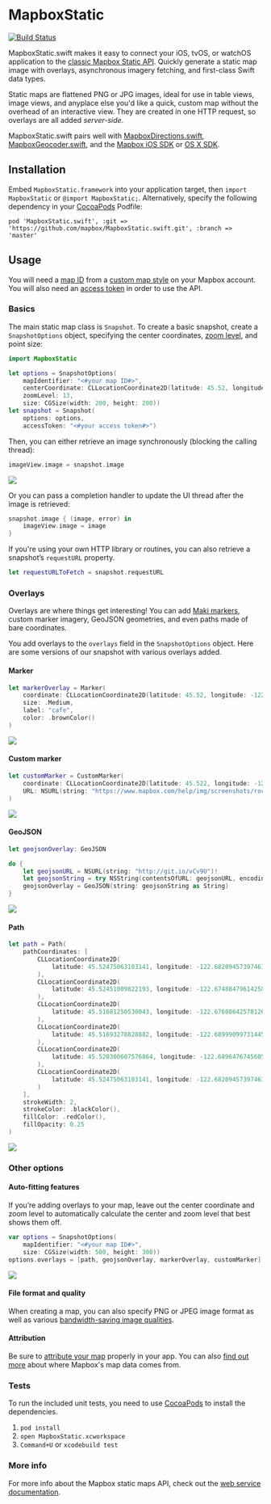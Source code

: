 # MapboxStatic

[![Build Status](https://www.bitrise.io/app/faa9d29af3e2ce7a.svg?token=_oJK999amHl5HlK3a82PZA&branch=master)](https://www.bitrise.io/app/faa9d29af3e2ce7a)

MapboxStatic.swift makes it easy to connect your iOS, tvOS, or watchOS application to the [classic Mapbox Static API](https://www.mapbox.com/api-documentation/#static-classic). Quickly generate a static map image with overlays, asynchronous imagery fetching, and first-class Swift data types.

Static maps are flattened PNG or JPG images, ideal for use in table views, image views, and anyplace else you'd like a quick, custom map without the overhead of an interactive view. They are created in one HTTP request, so overlays are all added *server-side*.

MapboxStatic.swift pairs well with [MapboxDirections.swift](https://github.com/mapbox/MapboxDirections.swift), [MapboxGeocoder.swift](https://github.com/mapbox/MapboxGeocoder.swift), and the [Mapbox iOS SDK](https://www.mapbox.com/ios-sdk/) or [OS X SDK](https://github.com/mapbox/mapbox-gl-native/tree/master/platform/osx).

## Installation 

Embed `MapboxStatic.framework` into your application target, then `import MapboxStatic` or `@import MapboxStatic;`. Alternatively, specify the following dependency in your [CocoaPods](http://cocoapods.org/) Podfile:

```podspec
pod 'MapboxStatic.swift', :git => 'https://github.com/mapbox/MapboxStatic.swift.git', :branch => 'master'
```

## Usage

You will need a [map ID](https://www.mapbox.com/foundations/glossary/#mapid) from a [custom map style](https://www.mapbox.com/foundations/customizing-the-map) on your Mapbox account. You will also need an [access token](https://www.mapbox.com/developers/api/#access-tokens) in order to use the API. 

### Basics

The main static map class is `Snapshot`. To create a basic snapshot, create a `SnapshotOptions` object, specifying the center coordinates, [zoom level](https://www.mapbox.com/guides/how-web-maps-work/#tiles-and-zoom-levels), and point size:

```swift
import MapboxStatic

let options = SnapshotOptions(
    mapIdentifier: "<#your map ID#>",
    centerCoordinate: CLLocationCoordinate2D(latitude: 45.52, longitude: -122.681944),
    zoomLevel: 13,
    size: CGSize(width: 200, height: 200))
let snapshot = Snapshot(
    options: options,
    accessToken: "<#your access token#>")
```

Then, you can either retrieve an image synchronously (blocking the calling thread):

```swift
imageView.image = snapshot.image
```

![](./screenshots/map.png)

Or you can pass a completion handler to update the UI thread after the image is retrieved:

```swift
snapshot.image { (image, error) in
    imageView.image = image
}
```

If you're using your own HTTP library or routines, you can also retrieve a snapshot’s `requestURL` property.

```swift
let requestURLToFetch = snapshot.requestURL
```

### Overlays

Overlays are where things get interesting! You can add [Maki markers](https://www.mapbox.com/maki/), custom marker imagery, GeoJSON geometries, and even paths made of bare coordinates. 

You add overlays to the `overlays` field in the `SnapshotOptions` object. Here are some versions of our snapshot with various overlays added. 

#### Marker

```swift
let markerOverlay = Marker(
    coordinate: CLLocationCoordinate2D(latitude: 45.52, longitude: -122.681944),
    size: .Medium,
    label: "cafe",
    color: .brownColor()
)
```

![](./screenshots/marker.png)

#### Custom marker

```swift
let customMarker = CustomMarker(
    coordinate: CLLocationCoordinate2D(latitude: 45.522, longitude: -122.69),
    URL: NSURL(string: "https://www.mapbox.com/help/img/screenshots/rocket.png")!
)
```

![](./screenshots/custom.png)

#### GeoJSON

```swift
let geojsonOverlay: GeoJSON

do {
    let geojsonURL = NSURL(string: "http://git.io/vCv9U")!
    let geojsonString = try NSString(contentsOfURL: geojsonURL, encoding: NSUTF8StringEncoding)
    geojsonOverlay = GeoJSON(string: geojsonString as String)
}
```

![](./screenshots/geojson.png)

#### Path

```swift
let path = Path(
    pathCoordinates: [
        CLLocationCoordinate2D(
            latitude: 45.52475063103141, longitude: -122.68209457397461
        ),
        CLLocationCoordinate2D(
            latitude: 45.52451009822193, longitude: -122.67488479614258
        ),
        CLLocationCoordinate2D(
            latitude: 45.51681250530043, longitude: -122.67608642578126
        ),
        CLLocationCoordinate2D(
            latitude: 45.51693278828882, longitude: -122.68999099731445
        ),
        CLLocationCoordinate2D(
            latitude: 45.520300607576864, longitude: -122.68964767456055
        ),
        CLLocationCoordinate2D(
            latitude: 45.52475063103141, longitude: -122.68209457397461
        )
    ],
    strokeWidth: 2,
    strokeColor: .blackColor(),
    fillColor: .redColor(),
    fillOpacity: 0.25
)
```

![](./screenshots/path.png)

### Other options

#### Auto-fitting features

If you’re adding overlays to your map, leave out the center coordinate and zoom level to automatically calculate the center and zoom level that best shows them off.

```swift
var options = SnapshotOptions(
    mapIdentifier: "<#your map ID#>",
    size: CGSize(width: 500, height: 300))
options.overlays = [path, geojsonOverlay, markerOverlay, customMarker]
```

![](screenshots/autofit.png)

#### File format and quality

When creating a map, you can also specify PNG or JPEG image format as well as various [bandwidth-saving image qualities](https://www.mapbox.com/api-documentation/#retrieve-a-static-map-image).

#### Attribution

Be sure to [attribute your map](https://www.mapbox.com/api-documentation/#static-classic) properly in your app. You can also [find out more](https://www.mapbox.com/about/maps/) about where Mapbox's map data comes from.

### Tests

To run the included unit tests, you need to use [CocoaPods](http://cocoapods.org) to install the dependencies. 

1. `pod install`
1. `open MapboxStatic.xcworkspace`
1. `Command+U` or `xcodebuild test`

### More info

For more info about the Mapbox static maps API, check out the [web service documentation](https://www.mapbox.com/api-documentation/#static-classic). 
